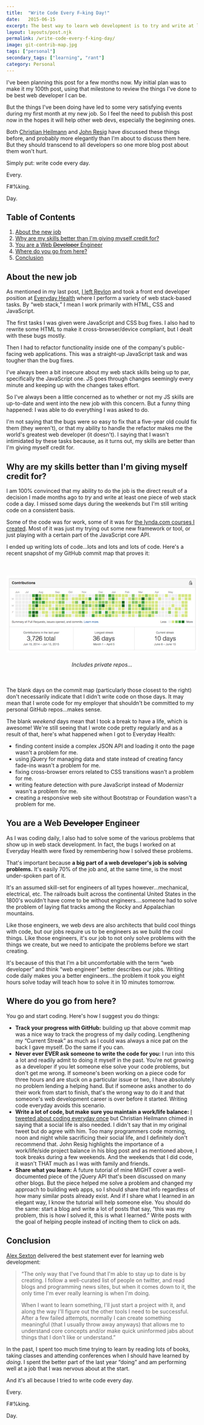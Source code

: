 ```yaml
---
title:  "Write Code Every F–king Day!"
date:   2015-06-15
excerpt: The best way to learn web development is to try and write at least one piece of code a day, especially if the code is JavaScript.
layout: layouts/post.njk
permalink: /write-code-every-f-king-day/
image: git-contrib-map.jpg
tags: ["personal"]
secondary_tags: ["learning", "rant"]
category: Personal
---
```


<p>I've been planning this post for a few months now. My initial plan was to make it my 100th post, using that milestone to review the things I've done to be best web developer I can be.</p>

<p>But the things I've been doing have led to some very satisfying events during my first month at my new job. So I feel the need to publish this post now in the hopes it will help other web devs, especially the beginning ones.</p>

<p>Both <a href="http://christianheilmann.com/2013/05/10/justcode" alt="Read '#JUSTCODE' by Christian Heilmann">Christian Heilmann</a> and <a href="http://ejohn.org/blog/write-code-every-day/" alt="Read 'Write Code Every Day' by John Resig">John Resig</a> have discussed these things before, and probably more elegantly than I'm about to discuss them here. But they should transcend to all developers so one more blog post about them won't hurt.</p>

<p>Simply put: write code every day.</p>
<p>Every.</p>
<p>F#%king.</p>
<p>Day.</p>

<h2>Table of Contents</h2>

<ol>
  <li>
    <a href="#new-job">About the new job</a>
  </li>
  <li>
    <a href="#skills-better">Why are my skills better than I'm giving myself credit for?</a>
  </li>
  <li>
    <a href="#web-engineer">You are a Web <del>Developer</del> Engineer</a>
  </li>
  <li>
    <a href="#where-to-go">Where do you go from here?</a>
  </li>
  <li>
    <a href="#conclusion">Conclusion</a>
  </li>
</ol>

<p>
  <a name="new-job"></a>
</p>

<h2>About the new job</h2>

<p>As mentioned in my last post, <a href="/revlon/" alt="Read about kaidez leaving Revlon">I left Revlon</a> and took a front end developer position at <a href="http://www.everydayhealth.com/" alt="Visit Everyday Health">Everyday Health</a> where I perform a variety of web stack-based tasks. By &#8220;web stack,&#8221; I mean I work primarily with HTML, CSS and JavaScript.</p>

<p>The first tasks I was given were JavaScript and CSS bug fixes. I also had to rewrite some HTML to make it cross-browser/device compliant, but I dealt with these bugs mostly.</p>

<p>Then I had to refactor functionality inside one of the company's public-facing web applications. This was a straight-up JavaScript task and was tougher than the bug fixes.</p>

<p>I've always been a bit insecure about my web stack skills being up to par, specifically the JavaScript one. JS goes through changes seemingly every minute and keeping up with the changes takes effort.</p>

<p>So I've always been a little concerned as to whether or not my JS skills are up-to-date and went into the new job with this concern. But a funny thing happened: I was able to do everything I was asked to do.</p>

<p>I'm not saying that the bugs were so easy to fix that a five-year old could fix them (they weren't), or that my ability to handle the refactor makes me the world's greatest web developer (it doesn't). I saying that I wasn't intimidated by these tasks because, as it turns out, my skills are better than I'm giving myself credit for.</p>

<p>
  <a name="skills-better"></a>
</p>

<h2>Why are my skills better than I'm giving myself credit for?</h2>

<p>I am 100% convinced that my ability to do the job is the direct result of a decision I made months ago to <em>try</em> and write at least one piece of web stack code a day. I missed some days during the weekends but I'm still writing code on a consistent basis.</p>

<p>Some of the code was for work, some of it was for <a href="/lynda-kaidez/" alt="Read about the lynda.com courses I created">the lynda.com courses I created</a>. Most of it was just my trying out some new framework or tool, or just playing with a certain part of the JavaScript core API.</p>

<p>I ended up writing lots of code&#8230;lots and lots and lots of code. Here's a recent snapshot of my GitHub commit map that proves it:</p>

<figure style="text-align: center; margin:50px auto;">
<img src="/assets/img/git-contrib-map.jpg" class="post-pic" alt="kaidez GitHub Contribution Map"/>
<figcaption style="margin:20px auto 0;"><em>Includes private repos&#8230;</em>
</figcaption>
</figure>

<p>The blank days on the commit map (particularly those closest to the right) don't necessarily indicate that I didn't write code on those days. It may mean that I wrote code for my employer that shouldn't be committed to my personal GitHub repos&#8230;makes sense.</p>

<p>The blank <em>weekend</em> days mean that I took a break to have a life, which is awesome! We're still seeing that I wrote code pretty regularly and as a result of that, here's what happened when I got to Everyday Health:</p>

<ul>
  <li>finding content inside a complex JSON API and loading it onto the page wasn't a problem for me.</li>
  <li>using jQuery for managing data and state instead of creating fancy fade-ins wasn't a problem for me.</li>
  <li>fixing cross-browser errors related to CSS transitions wasn't a problem for me.</li>
  <li>writing feature detection with pure JavaScript instead of Modernizr wasn't a problem for me.</li>
  <li>creating a responsive web site without Bootstrap or Foundation wasn't a problem for me.</li>
</ul>

<p>
  <a name="web-engineer"></a>
</p>

<h2>You are a Web <del>Developer</del> Engineer</h2>

<p>As I was coding daily, I also had to solve some of the various problems that show up in web stack development. In fact, the bugs I worked on at Everyday Health were fixed by remembering how I solved these problems.</p>

<p>That's important because <strong>a big part of a web developer's job is solving problems.</strong> It's easily 70% of the job and, at the same time, is the most under-spoken part of it.</p>

<p>It's an assumed skill-set for engineers of all types however&#8230;mechanical, electrical, etc. The railroads built across the continental United States in the 1800's wouldn't have come to be without engineers&#8230;.someone had to solve the problem of laying flat tracks among the Rocky and Appalachian mountains.</p>

<p>Like those engineers, we web devs are also architects that build cool things with code, but our jobs require us to be engineers as we build the cool things. Like those engineers, it's our job to not only solve problems with the things we create, but we need to anticipate the problems before we start creating.</p>

<p>It's because of this that I'm a bit uncomfortable with the term &#8220;web developer&#8221; and think &#8220;web engineer&#8221; better describes our jobs. Writing code daily makes you a better engineers&#8230;the problem it took you eight hours solve today will teach how to solve it in 10 minutes tomorrow.</p>

<p>
  <a name="where-to-go"></a>
</p>

<h2>Where do you go from here?</h2>

<p>You go and start coding.  Here's how I suggest you do things:</p>

<ul>
  <li>
    <strong>Track your progress with GitHub:</strong> building up that above commit map was a nice way to track the progress of my daily coding. Lengthening my &#8220;Current Streak&#8221; as much as I could was always a nice pat on the back I gave myself. Do the same if you can.
  </li>
  <li>
    <strong>Never ever EVER ask someone to write the code for you:</strong> I run into this a lot and readily admit to doing it myself in the past. You're not growing as a developer if you let someone else solve your code problems, but don't get me wrong. If someone's been working on a piece code for three hours and are stuck on a particular issue or two, I have absolutely no problem lending a helping hand. But if someone asks another to do their work from start to finish, that's the wrong way to do it and that someone's web development career is over before it started. Writing code everyday avoids this scenario.
  </li>
  <li>
    <strong>Write a lot of code, but make sure you maintain a work/life balance:</strong> <a href="https://twitter.com/kaidez/status/596670528515104768">I tweeted about coding everyday once</a> but Christian Heilmann chimed in saying that a social life is also needed. I didn't say that in my original tweet but do agree with him. Too many programmers code morning, noon and night while sacrificing their social life, and I definitely don't recommend that. John Resig highlights the importance of a work/life/side project balance in his blog post and as mentioned above, I took breaks during a few weekends. And the weekends that I did code, it wasn't THAT much as I was with family and friends.
  </li>
  <li>
    <strong>Share what you learn:</strong> A future tutorial of mine MIGHT cover a well-documented piece of the jQuery API that's been discussed on many other blogs. But the piece helped me solve a problem and changed my approach to building web apps, so I should share that info regardless of how many similar posts already exist. And if I share what I learned in an elegant way, I know the tutorial will help someone else. You should do the same: start a blog and write a lot of posts that say, &#8220;this was my problem, this is how I solved it, this is what I learned.&#8221; Write posts with the goal of helping people instead of inciting them to click on ads.
  </li>
</ul>

<p>
  <a name="conclusion"></a>
</p>

<h2>Conclusion</h2>

<p><a href="https://twitter.com/SlexAxton" alt="Visit Alex Sexton on Twitter">Alex Sexton</a> delivered the best statement ever for learning web development:</p>

<blockquote>
<p>
&#8220;The only way that I've found that I'm able to stay up to date is by creating. I follow a well-curated list of people on twitter, and read blogs and programming news sites, but when it comes down to it, the only time I'm ever really learning is when I'm doing.</p>

<p>When I want to learn something, I'll just start a project with it, and along the way I'll figure out the other tools I need to be successful. After a few failed attempts, normally I can create something meaningful (that I usually throw away anyways) that allows me to understand core concepts and/or make quick uninformed jabs about things that I don't like or understand.&#8221;
</p>
</blockquote>

<p>In the past, I spent too much time trying to learn by reading lots of books, taking classes and attending conferences when I should have learned by <em>doing</em>. I spent the better part of the last year &#8220;doing&#8221; and am performing well at a job that I was nervous about at the start.</p>

<p>And it's all because I tried to write code every day.</p>

<p>Every.</p>

<p>F#%king.</p>

<p>Day.</p>
